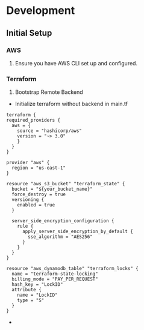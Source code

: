 # Development

## Initial Setup

### AWS

1. Ensure you have AWS CLI set up and configured.

### Terraform

1. Bootstrap Remote Backend

- Initialize terraform without backend in main.tf

```
terraform {
required_providers {
  aws = {
    source = "hashicorp/aws"
    version = "~> 3.0"
    }
  }
}

provider "aws" {
  region = "us-east-1"
}

resource "aws_s3_bucket" "terraform_state" {
  bucket = "${your_bucket_name}"
  force_destroy = true
  versioning {
    enabled = true
  }

  server_side_encryption_configuration {
    rule {
      apply_server_side_encryption_by_default {
        sse_algorithm = "AES256"
      }
    }
  }
}

resource "aws_dynamodb_table" "terraform_locks" {
  name = "terraform-state-locking"
  billing_mode = "PAY_PER_REQUEST"
  hash_key = "LockID"
  attribute {
    name = "LockID"
    type = "S"
  }
}
```

-
